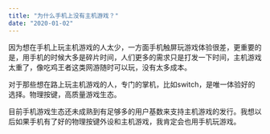 ```yaml
---
title: "为什么手机上没有主机游戏？"
date: "2020-01-02"
---
```


因为想在手机上玩主机游戏的人太少，一方面手机触屏玩游戏体验很差，更重要的是，用手机的时候大多是碎片时间，人们更多的需求只是打发一下时间，主机游戏太重了，像吃鸡王者这类网游随时可以玩，没有太多成本。

对于那些想在路上玩主机游戏的人，专门的掌机，比如switch，是唯一体验好的选择。物理按键，高质量游戏生态。

目前手机游戏生态还未成熟到有足够多的用户基数来支持主机游戏的发行。我想以后如果手机有了好的物理按键外设和主机游戏，我肯定会也用手机玩游戏。
